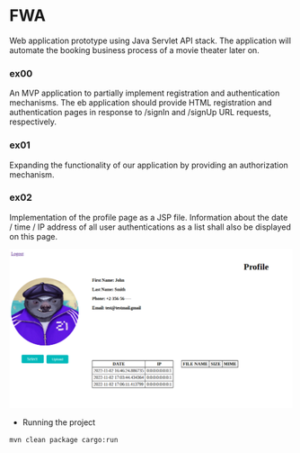 # FWA
Web application prototype using Java Servlet API stack. The application will automate the booking business process of a movie theater later on.

### ex00
An MVP application to partially implement registration and authentication
mechanisms.  The eb application should provide HTML registration and authentication pages
in response to /signIn and /signUp URL requests, respectively.

### ex01
Expanding the functionality of our application by providing an authorization mechanism.

### ex02
Implementation of the profile page as a JSP file. Information about the date / time / IP address of all user authentications as a list shall also be displayed on this page.

![Prifile FWA Screenshot](Screenshot_FWA.png)

- Running the project

```
mvn clean package cargo:run
```
